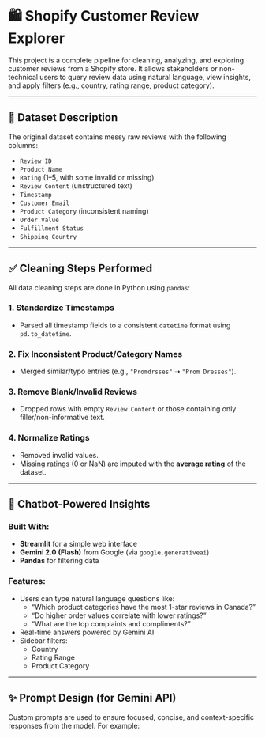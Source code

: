# 🛍️ Shopify Customer Review Explorer

This project is a complete pipeline for cleaning, analyzing, and exploring customer reviews from a Shopify store. It allows stakeholders or non-technical users to query review data using natural language, view insights, and apply filters (e.g., country, rating range, product category).

---

## 📁 Dataset Description

The original dataset contains messy raw reviews with the following columns:

- `Review ID`
- `Product Name`
- `Rating` (1–5, with some invalid or missing)
- `Review Content` (unstructured text)
- `Timestamp`
- `Customer Email`
- `Product Category` (inconsistent naming)
- `Order Value`
- `Fulfillment Status`
- `Shipping Country`

---

## ✅ Cleaning Steps Performed

All data cleaning steps are done in Python using `pandas`:

### 1. **Standardize Timestamps**
- Parsed all timestamp fields to a consistent `datetime` format using `pd.to_datetime`.

### 2. **Fix Inconsistent Product/Category Names**
- Merged similar/typo entries (e.g., `"Promdrsses"` ➝ `"Prom Dresses"`).

### 3. **Remove Blank/Invalid Reviews**
- Dropped rows with empty `Review Content` or those containing only filler/non-informative text.

### 4. **Normalize Ratings**
- Removed invalid values.
- Missing ratings (0 or NaN) are imputed with the **average rating** of the dataset.

---

## 🤖 Chatbot-Powered Insights

### Built With:
- **Streamlit** for a simple web interface
- **Gemini 2.0 (Flash)** from Google (via `google.generativeai`)
- **Pandas** for filtering data

### Features:
- Users can type natural language questions like:
  - “Which product categories have the most 1-star reviews in Canada?”
  - “Do higher order values correlate with lower ratings?”
  - “What are the top complaints and compliments?”
- Real-time answers powered by Gemini AI
- Sidebar filters:
  - Country
  - Rating Range
  - Product Category

---

## ✨ Prompt Design (for Gemini API)

Custom prompts are used to ensure focused, concise, and context-specific responses from the model. For example:

